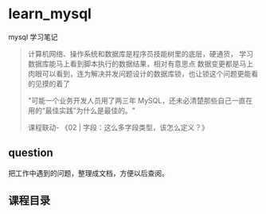 # learn_mysql
mysql 学习笔记

> 计算机网络、操作系统和数据库是程序员技能树里的底层，硬通货，
> 学习数据库能马上看到脚本执行的数据结果，相对有意思点
> 数据变更都是马上肉眼可以看到，连为解决并发问题设计的数据库锁，也让锁这个问题更能看的见摸的着了
> 
> 
> "可能一个业务开发人员用了两三年 MySQL，还未必清楚那些自己一直在用的“最佳实践”为什么是最佳的。"
> 
> 
> 
> 课程联动- 《02 | 字段：这么多字段类型，该怎么定义？》
> 
> 
>

## question 

把工作中遇到的问题，整理成文档，方便以后查阅。

## 课程目录



